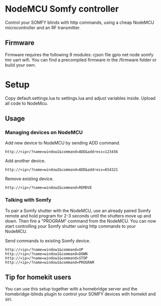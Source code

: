 # NodeMCU Somfy controller

Control your SOMFY blinds with http commands, using a cheap NodeMCU microcontroller and an RF transmitter. 

## Firmware

Firmware requires the following 9 modules: cjson file gpio net node somfy tmr uart wifi.
You can find a precompiled firmware in the /firmware folder or build your own.

# Setup

Copy default.settings.lua to settings.lua and adjust variables inside. Upload all code to NodeMcu.

## Usage

### Managing devices on NodeMCU

Add new device to NodeMCU by sending ADD command.

    http://<ip>/?name=window1&command=ADD&address=123456

Add another device.

    http://<ip>/?name=window2&command=ADD&address=654321
    
Remove existing device.

    http://<ip>/?name=window2&command=REMOVE
    
### Talking with Somfy
    
To pair a Somfy shutter with the NodeMCU, use an already paired Somfy remote and hold program for 2-3 seconds until the shutters move up and down. Then fire a "PROGRAM" command from the NodeMCU.  You can now start controlling your Somfy shutter using http commands to your NodeMCU.

Send commands to existing Somfy device.

    http://<ip>/?name=window1&command=UP
    http://<ip>/?name=window1&command=DOWN
    http://<ip>/?name=window1&command=STOP
    http://<ip>/?name=window1&command=PROGRAM
    

## Tip for homekit users

You can use this setup together with a homebridge server and the homebridge-blinds plugin to control your SOMFY devices with homekit and siri.